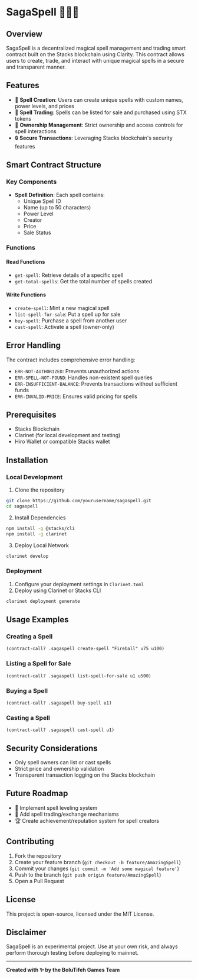# SagaSpell 🧙‍♂️✨

## Overview

SagaSpell is a decentralized magical spell management and trading smart contract built on the Stacks blockchain using Clarity. This contract allows users to create, trade, and interact with unique magical spells in a secure and transparent manner.

## Features

- 🔮 **Spell Creation**: Users can create unique spells with custom names, power levels, and prices
- 💸 **Spell Trading**: Spells can be listed for sale and purchased using STX tokens
- 🚀 **Ownership Management**: Strict ownership and access controls for spell interactions
- 🔒 **Secure Transactions**: Leveraging Stacks blockchain's security features

## Smart Contract Structure

### Key Components

- **Spell Definition**: Each spell contains:
  - Unique Spell ID
  - Name (up to 50 characters)
  - Power Level
  - Creator
  - Price
  - Sale Status

### Functions

#### Read Functions
- `get-spell`: Retrieve details of a specific spell
- `get-total-spells`: Get the total number of spells created

#### Write Functions
- `create-spell`: Mint a new magical spell
- `list-spell-for-sale`: Put a spell up for sale
- `buy-spell`: Purchase a spell from another user
- `cast-spell`: Activate a spell (owner-only)

## Error Handling

The contract includes comprehensive error handling:
- `ERR-NOT-AUTHORIZED`: Prevents unauthorized actions
- `ERR-SPELL-NOT-FOUND`: Handles non-existent spell queries
- `ERR-INSUFFICIENT-BALANCE`: Prevents transactions without sufficient funds
- `ERR-INVALID-PRICE`: Ensures valid pricing for spells

## Prerequisites

- Stacks Blockchain
- Clarinet (for local development and testing)
- Hiro Wallet or compatible Stacks wallet

## Installation

### Local Development

1. Clone the repository
```bash
git clone https://github.com/yourusername/sagaspell.git
cd sagaspell
```

2. Install Dependencies
```bash
npm install -g @stacks/cli
npm install -g clarinet
```

3. Deploy Local Network
```bash
clarinet develop
```

### Deployment

1. Configure your deployment settings in `Clarinet.toml`
2. Deploy using Clarinet or Stacks CLI
```bash
clarinet deployment generate
```

## Usage Examples

### Creating a Spell
```clarity
(contract-call? .sagaspell create-spell "Fireball" u75 u100)
```

### Listing a Spell for Sale
```clarity
(contract-call? .sagaspell list-spell-for-sale u1 u500)
```

### Buying a Spell
```clarity
(contract-call? .sagaspell buy-spell u1)
```

### Casting a Spell
```clarity
(contract-call? .sagaspell cast-spell u1)
```

## Security Considerations

- Only spell owners can list or cast spells
- Strict price and ownership validation
- Transparent transaction logging on the Stacks blockchain

## Future Roadmap

- 🔮 Implement spell leveling system
- 🤝 Add spell trading/exchange mechanisms
- 🏆 Create achievement/reputation system for spell creators

## Contributing

1. Fork the repository
2. Create your feature branch (`git checkout -b feature/AmazingSpell`)
3. Commit your changes (`git commit -m 'Add some magical feature'`)
4. Push to the branch (`git push origin feature/AmazingSpell`)
5. Open a Pull Request

## License

This project is open-source, licensed under the MIT License.

## Disclaimer

SagaSpell is an experimental project. Use at your own risk, and always perform thorough testing before deploying to mainnet.

---

**Created with ✨ by the BoluTifeh Games Team**